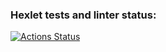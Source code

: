 ### Hexlet tests and linter status:
[![Actions Status](https://github.com/ShirokoMax/frontend-project-lvl1/workflows/hexlet-check/badge.svg)](https://github.com/ShirokoMax/frontend-project-lvl1/actions)